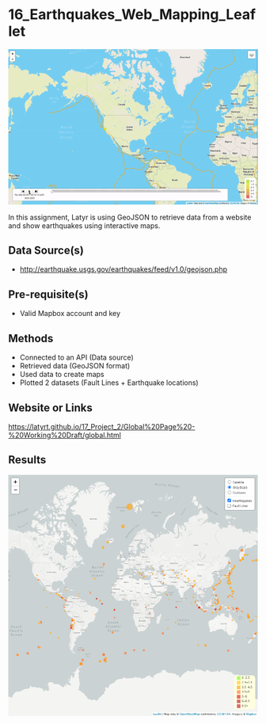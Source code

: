 # 16_Earthquakes_Web_Mapping_Leaflet 


<p align="center">
  <img src="6-Time_Keeps_On_Ticking.gif">
</p>

In this assignment, Latyr is using GeoJSON to retrieve data from a website and show earthquakes using interactive maps.

## Data Source(s)
* http://earthquake.usgs.gov/earthquakes/feed/v1.0/geojson.php

## Pre-requisite(s)
* Valid Mapbox account and key

## Methods
* Connected to an API (Data source)
* Retrieved data (GeoJSON format)
* Used data to create maps
* Plotted 2 datasets (Fault Lines + Earthquake locations)

## Website or Links
https://latyrt.github.io/17_Project_2/Global%20Page%20-%20Working%20Draft/global.html

## Results

![GitHub Logo](Map.png)




